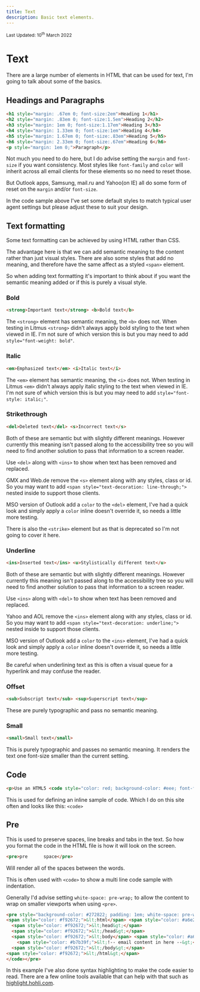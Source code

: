 ```yaml
---
title: Text
description: Basic text elements.
---
```


<div style="font-size: 12px">Last Updated: <time datetime="2022-03-10">10<sup>th</sup> March 2022</time></div>

# Text

There are a large number of elements in HTML that can be used for text, I'm going to talk about some of the basics.

## Headings and Paragraphs

```html
<h1 style="margin: .67em 0; font-size:2em">Heading 1</h1>
<h2 style="margin: .83em 0; font-size:1.5em">Heading 2</h2>
<h3 style="margin: 1em 0; font-size:1.17em">Heading 3</h3>
<h4 style="margin: 1.33em 0; font-size:1em">Heading 4</h4>
<h5 style="margin: 1.67em 0; font-size:.83em">Heading 5</h5>
<h6 style="margin: 2.33em 0; font-size:.67em">Heading 6</h6>
<p style="margin: 1em 0;">Paragraph</p>
```

Not much you need to do here, but I do advise setting the `margin` and `font-size` if you want consistency. Most styles like `font-family` and `color` will inherit across all email clients for these elements so no need to reset those.

But Outlook apps, Samsung, mail.ru and Yahoo(on IE) all do some form of reset on the `margin` and/or `font-size`.

In the code sample above I've set some default styles to match typical user agent settings but please adjust these to suit your design.

## Text formatting

Some text formatting can be achieved by using HTML rather than CSS.

The advantage here is that we can add semantic meaning to the content rather than just visual styles. There are also some styles that add no meaning, and therefore have the same affect as a styled `<span>` element.

So when adding text formatting it's important to think about if you want the semantic meaning added or if this is purely a visual style.

### Bold

```html
<strong>Important text</strong> <b>Bold text</b>
```

The `<strong>` element has semantic meaning, the `<b>` does not. When testing in Litmus `<strong>` didn't always apply bold styling to the text when viewed in IE. I'm not sure of which version this is but you may need to add `style="font-weight: bold"`.

### Italic

```html
<em>Emphasized text</em> <i>Italic text</i>
```

The `<em>` element has semantic meaning, the `<i>` does not. When testing in Litmus `<em>` didn't always apply italic styling to the text when viewed in IE. I'm not sure of which version this is but you may need to add `style="font-style: italic;"`.

### Strikethrough

```html
<del>Deleted text</del> <s>Incorrect text</s>
```

Both of these are semantic but with slightly different meanings. However currently this meaning isn't passed along to the accessibility tree so you will need to find another solution to pass that information to a screen reader.

Use `<del>` along with `<ins>` to show when text has been removed and replaced.

GMX and Web.de remove the `<s>` element along with any styles, class or id. So you may want to add `<span style="text-decoration: line-through;">` nested inside to support those clients.

MSO version of Outlook add a `color` to the `<del>` element, I've had a quick look and simply apply a `color` inline doesn't override it, so needs a little more testing.

There is also the `<strike>` element but as that is deprecated so I'm not going to cover it here.

### Underline

```html
<ins>Inserted text</ins> <u>Stylistically different text</u>
```

Both of these are semantic but with slightly different meanings. However currently this meaning isn't passed along to the accessibility tree so you will need to find another solution to pass that information to a screen reader.

Use `<ins>` along with `<del>` to show when text has been removed and replaced.

Yahoo and AOL remove the `<ins>` element along with any styles, class or id. So you may want to add `<span style="text-decoration: underline;">` nested inside to support those clients.

MSO version of Outlook add a `color` to the `<ins>` element, I've had a quick look and simply apply a `color` inline doesn't override it, so needs a little more testing.

Be careful when underlining text as this is often a visual queue for a hyperlink and may confuse the reader.

### Offset

```html
<sub>Subscript text</sub> <sup>Superscript text</sup>
```

These are purely typographic and pass no semantic meaning.

### Small

```html
<small>Small text</small>
```

This is purely typographic and passes no semantic meaning. It renders the text one font-size smaller than the current setting.

## Code

```html
<p>Use an HTML5 <code style="color: red; background-color: #eee; font-family: courier, monospace;">&lt;!DOCTYPE html&gt;</code> in your email</p>
```

This is used for defining an inline sample of code. Which I do on this site often and looks like this: `<code>`

## Pre

This is used to preserve spaces, line breaks and tabs in the text. So how you format the code in the HTML file is how it will look on the screen.

```html
<pre>pre      space</pre>
```

Will render all of the spaces between the words.

This is often used with `<code>` to show a multi line code sample with indentation.

Generally I'd advise setting `white-space: pre-wrap;` to allow the content to wrap on smaller viewports when using `<pre>`.

```html
<pre style="background-color: #272822; padding: 1em; white-space: pre-wrap; font-family: monospace; color: #fff; border-radius: .5em; border: 1px solid #005959; line-height: 1.3; tab-size: 2;"><code style="font-family: 'Source Code Pro', courier,monospace;"><span style="color: #97937c;">&lt;!DOCTYPE html&gt;</span>
<span style="color: #f92672;">&lt;html</span> <span style="color: #a6e22e;">lang=</span><span style="color: #e6db74;">"en"</span> <span style="color: #a6e22e;">dir=</span><span style="color: #e6db74;">"ltr"</span><span style="color: #f92672;">&gt;</span>
  <span style="color: #f92672;">&lt;head&gt;</span>
  <span style="color: #f92672;">&lt;/head&gt;</span>
  <span style="color: #f92672;">&lt;body</span> <span style="color: #a6e22e;">class=</span><span style="color: #e6db74;">"body"</span><span style="color: #f92672;">&gt;</span>
    <span style="color: #b7b39f;">&lt;!-- email content in here --&gt;</span>
  <span style="color: #f92672;">&lt;/body&gt;</span>
<span style="color: #f92672;">&lt;/html&gt;</span>
</code></pre>
```

In this example I've also done syntax highlighting to make the code easier to read. There are a few online tools available that can help with that such as [highlight.hohli.com](https://highlight.hohli.com).
